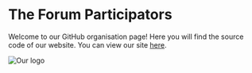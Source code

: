 # The Forum Participators
Welcome to our GitHub organisation page! Here you will find the source code of our website. You can view our site [here](https://the-forum-participators.github.io/).

![Our logo](https://raw.githubusercontent.com/The-Forum-Participators/the-forum-participators.github.io/main/Assets/TFPORGPFP.png)
